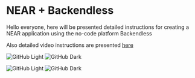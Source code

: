 # NEAR + Backendless

Hello everyone, here will be presented detailed instructions for creating a NEAR application using the no-code platform Backendless

Also detailed video instructions are presented [here](https://www.youtube.com/watch?v=znv3wAwaavk&list=PL8baReAWcc9tUdzaFaaLo7Q5uGeEs8ert)

![GitHub Light](https://github.com/github-light.png#gh-dark-mode-only)
![GitHub Dark](https://github.com/github-dark.png#gh-light-mode-only)

![GitHub Light](https://cryptologos.cc/logos/near-protocol-near-logo.png#gh-light-mode-only) ![GitHub Dark](https://crypto-central.io/library/uploads/near-protocol-logo-w.png#gh-dark-mode-only)